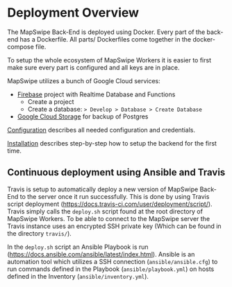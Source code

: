 # Deployment Overview

The MapSwipe Back-End is deployed using Docker.
Every part of the back-end has a Dockerfile.
All parts/ Dockerfiles come together in the docker-compose file.

To setup the whole ecosystem of MapSwipe Workers it is easier to first make sure every part is configured and all keys are in place.

MapSwipe utilizes a bunch of Google Cloud services:

- [Firebase](https://firebase.google.com/) project with Realtime Database and Functions
    - Create a project
    - Create a database: `> Develop > Database > Create Database`
- [Google Cloud Storage](https://cloud.google.com/storage/) for backup of Postgres

[Configuration](configuration.md) describes all needed configuration and credentials.

[Installation](installation.md) describes step-by-step how to setup the backend for the first time.


## Continuous deployment using Ansible and Travis

Travis is setup to automatically deploy a new version of MapSwipe Back-End to the server once it run successfully.
This is done by using Travis script deployment (https://docs.travis-ci.com/user/deployment/script/). Travis simply calls the `deploy.sh` script found at the root directory of MapSwipe Workers.
To be able to connect to the MapSwipe server the Travis instance uses an encrypted SSH private key (Which can be found in the directory `travis/`).

In the `deploy.sh` script an Ansible Playbook is run (https://docs.ansible.com/ansible/latest/index.html). Ansible is an automation tool which utilizes a SSH connection (`ansible/ansible.cfg`) to run commands defined in the Playbook (`ansible/playbook.yml`) on hosts defined in the Inventory (`ansible/inventory.yml`).
